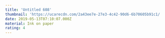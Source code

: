 ```yaml
---
title: 'Untitled 608'
thumbnail: 'https://ucarecdn.com/2a43ee7e-27e3-4c42-90d6-6b70605b91c1/'
date: 2019-05-13T07:10:07.000Z
material: Ink on paper
rating: 4
---
```

